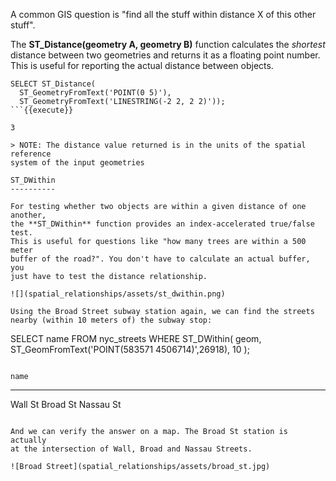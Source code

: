 A common GIS question is "find all the stuff within distance
X of this other stuff".

The **ST_Distance(geometry A, geometry B)** function calculates the *shortest*
distance between two geometries and returns it as a floating point number. This is
useful for reporting the actual distance between objects.

```
SELECT ST_Distance(
  ST_GeometryFromText('POINT(0 5)'),
  ST_GeometryFromText('LINESTRING(-2 2, 2 2)'));
```{{execute}}

```
    3
```
> NOTE: The distance value returned is in the units of the spatial reference
system of the input geometries

ST_DWithin
----------

For testing whether two objects are within a given distance of one another,
the **ST_DWithin** function provides an index-accelerated true/false test.
This is useful for questions like "how many trees are within a 500 meter
buffer of the road?". You don't have to calculate an actual buffer, you
just have to test the distance relationship.

![](spatial_relationships/assets/st_dwithin.png)

Using the Broad Street subway station again, we can find the streets
nearby (within 10 meters of) the subway stop:

```
SELECT name
FROM nyc_streets
WHERE ST_DWithin(
        geom,
        ST_GeomFromText('POINT(583571 4506714)',26918),
        10
      );
```{{execute}}

```
    name
--------------
Wall St
Broad St
Nassau St
```

And we can verify the answer on a map. The Broad St station is actually
at the intersection of Wall, Broad and Nassau Streets.

![Broad Street](spatial_relationships/assets/broad_st.jpg)
